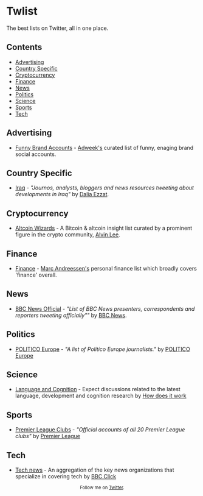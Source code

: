 # Twlist
The best lists on Twitter, all in one place.

## Contents

- [Advertising](#advertising)
- [Country Specific](#country-specific)
- [Cryptocurrency](#cryptocurrency)
- [Finance](#finance)
- [News](#news)
- [Politics](#politics)
- [Science](#science)
- [Sports](#sports)
- [Tech](#tech)

## Advertising

- [Funny Brand Accounts](https://twitter.com/Adweek/lists/funny-brand-accounts) - [Adweek's](https://twitter.com/Adweek) curated list of funny, enaging brand social accounts.

## Country Specific

- [Iraq](https://twitter.com/DaliaEzzat_/lists/iraq) - *"Journos, analysts, bloggers and news resources tweeting about developments in Iraq"* by [Dalia Ezzat](https://twitter.com/DaliaEzzat_).

## Cryptocurrency

- [Altcoin Wizards](https://twitter.com/onemanatatime/lists/altcoin-wizards) - A Bitcoin & altcoin insight list curated by a prominent figure in the crypto community, [Alvin Lee](https://twitter.com/onemanatatime).

## Finance

- [Finance](https://twitter.com/pmarca/lists/finance) - [Marc Andreessen's](https://twitter.com/pmarca) personal finance list which broadly covers 'finance' overall. 

## News

- [BBC News Official](https://twitter.com/BBCNews/lists/bbc-news-official) - *"List of BBC News presenters, correspondents and reporters tweeting officially""* by [BBC News](https://twitter.com/BBCNews).

## Politics

- [POLITICO Europe](https://twitter.com/POLITICOEurope/lists/politico-europe) - *"A list of Politico Europe journalists."* by [POLITICO Europe]([https://twitter.com/POLITICOEurope)

## Science

- [Language and Cognition](https://twitter.com/generuso/lists/language-and-cognition) - Expect discussions related to the latest language, development and cognition research by [How does it work]([https://twitter.com/generuso)


## Sports

- [Premier League Clubs](https://twitter.com/premierleague/lists/premier-league-clubs) - *"Official accounts of all 20 Premier League clubs"* by [Premier League](ttps://twitter.com/premierleague)

## Tech

- [Tech news](https://twitter.com/BBCClick/lists/tech-news) - An aggregation of the key news organizations that specialize in covering tech by [BBC Click](ttps://twitter.com/BBCClick)


<p align="center">
	<sub>Follow me on <a href="https://twitter.com/followingell">Twitter</a>.</sub>
</p>
